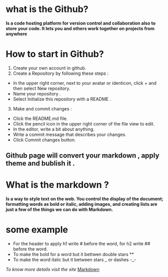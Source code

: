 # what is the Github?
**Is a code hosting platform for version control and collaboration also to store your code. It lets you and others work together on projects from anywhere**

# How to start in Github?
1. Create your own account in github.
2. Create a Repository by following these steps :
 * In the upper right corner, next to your avatar or identicon, click + and then select New repository.
 *  Name your repository .
 *  Select Initialize this repository with a README .
3. Make and commit changes :
* Click the README.md file.
* Click the  pencil icon in the upper right corner of the file view to edit.
* In the editor, write a bit about anything.
* Write a commit message that describes your changes.
* Click Commit changes button.

## Github page will convert your markdown , apply theme and bublish it .
# What is the markdown ?
**Is a way to style text on the web. You control the display of the document; formatting words as bold or italic, adding images, and creating lists are just a few of the things we can do with Markdown.**

# some example 
 * For the header to apply h1 write  # before the word, for h2 write ## before the word.
 * To make the  bold for a word but it bettwen double stars ** 
 * To make the word italic but it between stars *_* or dashes -_- 
 
*To know more details visit the site* [Markdown](https://guides.github.com/features/mastering-markdown/)
